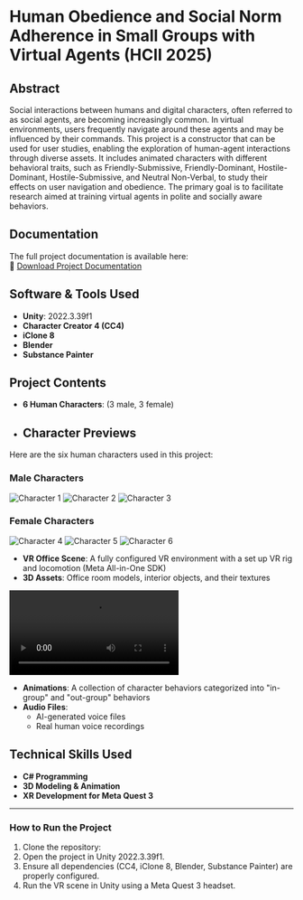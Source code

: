 # Human Obedience and Social Norm Adherence in Small Groups with Virtual Agents (HCII 2025)

## Abstract

Social interactions between humans and digital characters, often referred to as social agents, are becoming increasingly common. In virtual environments, users frequently navigate around these agents and may be influenced by their commands. This project is a constructor that can be used for user studies, enabling the exploration of human-agent interactions through diverse assets. It includes animated characters with different behavioral traits, such as Friendly-Submissive, Friendly-Dominant, Hostile-Dominant, Hostile-Submissive, and Neutral Non-Verbal, to study their effects on user navigation and obedience. The primary goal is to facilitate research aimed at training virtual agents in polite and socially aware behaviors.

## Documentation

The full project documentation is available here:  
📄 [Download Project Documentation](./cc4_project_documentation.pdf)

## Software & Tools Used

- **Unity**: 2022.3.39f1
- **Character Creator 4 (CC4)**
- **iClone 8**
- **Blender**
- **Substance Painter**

## Project Contents

- **6 Human Characters**: (3 male, 3 female)&#x20;
- ## Character Previews

Here are the six human characters used in this project:

### Male Characters
![Character 1](./Assets/Characters/Portraits/Kevin.png)
![Character 2](./Assets/Characters/Portraits/Carl.png)
![Character 3](./Assets/Characters/Portraits/Tony.png)

### Female Characters
![Character 4](./Assets/Characters/Portraits/Camilla.png)
![Character 5](./Assets/Characters/Portraits/Emi.png)
![Character 6](./Assets/Characters/Portraits/Susane.png)

- **VR Office Scene**: A fully configured VR environment with a set up VR rig and locomotion (Meta All-in-One SDK)
- **3D Assets**: Office room models, interior objects, and their textures
  
![Video](./Assets/Characters/Video/short_talk.mp4)

- **Animations**: A collection of character behaviors categorized into "in-group" and "out-group" behaviors
- **Audio Files**:
  - AI-generated voice files
  - Real human voice recordings

## Technical Skills Used

- **C# Programming**
- **3D Modeling & Animation**
- **XR Development for Meta Quest 3**

---

### How to Run the Project

1. Clone the repository:
2. Open the project in Unity 2022.3.39f1.
3. Ensure all dependencies (CC4, iClone 8, Blender, Substance Painter) are properly configured.
4. Run the VR scene in Unity using a Meta Quest 3 headset.

&#x20;

